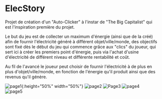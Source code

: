 # ElecStory
Projet de création d'un "Auto-Clicker" à l'instar de "The Big Capitalist" qui est l'inspiration première du projet.

Le but du jeu est de collecter un maximum d'énergie (ainsi que de la créé) afin de fournir l'électricité généré à différent objet/ville/monde, des objectifs sont fixé dès le début du jeu qui commence grâce aux "clics" du joueur, qui sert ici à créer les premiers point d'énergie, puis via l'achat d'usine d'électricité de différent niveau et différente rentabilité et coût.  

Au fil de l'avancé le joueur peut choisir de fournir l'électricité à de plus en plus d'objet/ville/monde, en fonction de l'énergie qu'il produit ainsi que des revenus qu'il génère.

![page1](https://user-images.githubusercontent.com/32719751/84536768-ce351280-acee-11ea-89b8-9aeff0a8249e.jpg){:height="50%" width="50%"}
![page2](https://user-images.githubusercontent.com/32719751/84536770-cecda900-acee-11ea-9b0c-92b1cacd20e7.jpg)
![Page3](https://user-images.githubusercontent.com/32719751/84536773-cf663f80-acee-11ea-844b-af2eb4100d6d.jpg)
![page4](https://user-images.githubusercontent.com/32719751/84536774-cf663f80-acee-11ea-87a9-d24144df7439.jpg)
![page5](https://user-images.githubusercontent.com/32719751/84536775-cffed600-acee-11ea-95e5-86bff3e4ae44.jpg)

